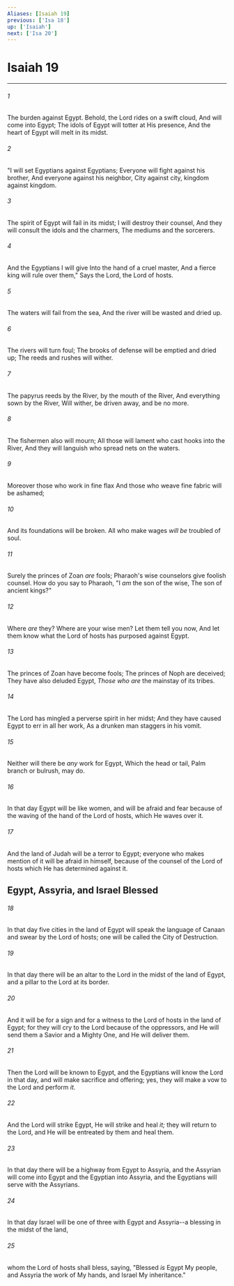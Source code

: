```yaml
---
Aliases: [Isaiah 19]
previous: ['Isa 18']
up: ['Isaiah']
next: ['Isa 20']
---
```

# Isaiah 19

***


###### 1 
The burden against Egypt. Behold, the Lord rides on a swift cloud, And will come into Egypt; The idols of Egypt will totter at His presence, And the heart of Egypt will melt in its midst. 

###### 2 
"I will set Egyptians against Egyptians; Everyone will fight against his brother, And everyone against his neighbor, City against city, kingdom against kingdom. 

###### 3 
The spirit of Egypt will fail in its midst; I will destroy their counsel, And they will consult the idols and the charmers, The mediums and the sorcerers. 

###### 4 
And the Egyptians I will give Into the hand of a cruel master, And a fierce king will rule over them," Says the Lord, the Lord of hosts. 

###### 5 
The waters will fail from the sea, And the river will be wasted and dried up. 

###### 6 
The rivers will turn foul; The brooks of defense will be emptied and dried up; The reeds and rushes will wither. 

###### 7 
The papyrus reeds by the River, by the mouth of the River, And everything sown by the River, Will wither, be driven away, and be no more. 

###### 8 
The fishermen also will mourn; All those will lament who cast hooks into the River, And they will languish who spread nets on the waters. 

###### 9 
Moreover those who work in fine flax And those who weave fine fabric will be ashamed; 

###### 10 
And its foundations will be broken. All who make wages _will be_ troubled of soul. 

###### 11 
Surely the princes of Zoan _are_ fools; Pharaoh's wise counselors give foolish counsel. How do you say to Pharaoh, "I _am_ the son of the wise, The son of ancient kings?" 

###### 12 
Where _are_ they? Where are your wise men? Let them tell you now, And let them know what the Lord of hosts has purposed against Egypt. 

###### 13 
The princes of Zoan have become fools; The princes of Noph are deceived; They have also deluded Egypt, _Those who are_ the mainstay of its tribes. 

###### 14 
The Lord has mingled a perverse spirit in her midst; And they have caused Egypt to err in all her work, As a drunken man staggers in his vomit. 

###### 15 
Neither will there be _any_ work for Egypt, Which the head or tail, Palm branch or bulrush, may do. 

###### 16 
In that day Egypt will be like women, and will be afraid and fear because of the waving of the hand of the Lord of hosts, which He waves over it. 

###### 17 
And the land of Judah will be a terror to Egypt; everyone who makes mention of it will be afraid in himself, because of the counsel of the Lord of hosts which He has determined against it.

## Egypt, Assyria, and Israel Blessed 

###### 18 
In that day five cities in the land of Egypt will speak the language of Canaan and swear by the Lord of hosts; one will be called the City of Destruction. 

###### 19 
In that day there will be an altar to the Lord in the midst of the land of Egypt, and a pillar to the Lord at its border. 

###### 20 
And it will be for a sign and for a witness to the Lord of hosts in the land of Egypt; for they will cry to the Lord because of the oppressors, and He will send them a Savior and a Mighty One, and He will deliver them. 

###### 21 
Then the Lord will be known to Egypt, and the Egyptians will know the Lord in that day, and will make sacrifice and offering; yes, they will make a vow to the Lord and perform _it._ 

###### 22 
And the Lord will strike Egypt, He will strike and heal _it;_ they will return to the Lord, and He will be entreated by them and heal them. 

###### 23 
In that day there will be a highway from Egypt to Assyria, and the Assyrian will come into Egypt and the Egyptian into Assyria, and the Egyptians will serve with the Assyrians. 

###### 24 
In that day Israel will be one of three with Egypt and Assyria--a blessing in the midst of the land, 

###### 25 
whom the Lord of hosts shall bless, saying, "Blessed _is_ Egypt My people, and Assyria the work of My hands, and Israel My inheritance."
